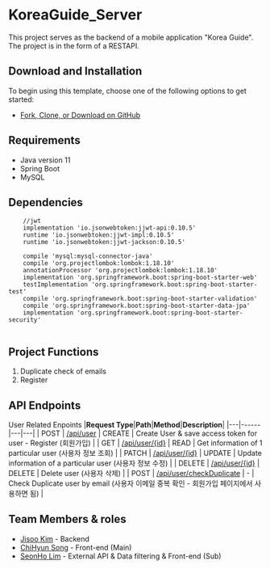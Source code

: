 # KoreaGuide_Server
This project serves as the backend of a mobile application "Korea Guide".
The project is in the form of a RESTAPI.
## Download and Installation
To begin using this template, choose one of the following options to get started:
* [Fork, Clone, or Download on GitHub](https://github.com/KoreaGuide/KoreaGuide_Server)

## Requirements
- Java version 11
- Spring Boot 
- MySQL 

## Dependencies 
```
    //jwt
    implementation 'io.jsonwebtoken:jjwt-api:0.10.5'
    runtime 'io.jsonwebtoken:jjwt-impl:0.10.5'
    runtime 'io.jsonwebtoken:jjwt-jackson:0.10.5'

    compile 'mysql:mysql-connector-java'
    compile 'org.projectlombok:lombok:1.18.10'
    annotationProcessor 'org.projectlombok:lombok:1.18.10'
    implementation 'org.springframework.boot:spring-boot-starter-web'
    testImplementation 'org.springframework.boot:spring-boot-starter-test'
    compile 'org.springframework.boot:spring-boot-starter-validation'
    compile 'org.springframework.boot:spring-boot-starter-data-jpa'
    implementation 'org.springframework.boot:spring-boot-starter-security'
    
```
## Project Functions 
1. Duplicate check of emails 
2. Register

## API Endpoints
User Related Enpoints
|**Request Type**|**Path**|**Method**|**Description**|
|---|------|---|---|
| POST | [/api/user]() | CREATE | Create User & save access token for user - Register (회원가입) |
| GET | [/api/user/{id}]() | READ | Get information of 1 particular user (사용자 정보 조회) |
| PATCH | [/api/user/{id}]() | UPDATE | Update information of a particular user (사용자 정보 수정) |
| DELETE | [/api/user/{id}]() | DELETE | Delete user (사용자 삭제) |
| POST | [/api/user/checkDuplicate]() | - | Check Duplicate user by email (사용자 이메일 중복 확인 - 회원가입 페이지에서 사용하면 됨) |

## Team Members & roles
* [Jisoo Kim](https://github.com/cindia3704) - Backend 
* [ChiHyun Song](https://github.com/alzee03) - Front-end (Main)
* [SeonHo Lim](https://github.com/imseonho) - External API & Data filtering & Front-end (Sub)
